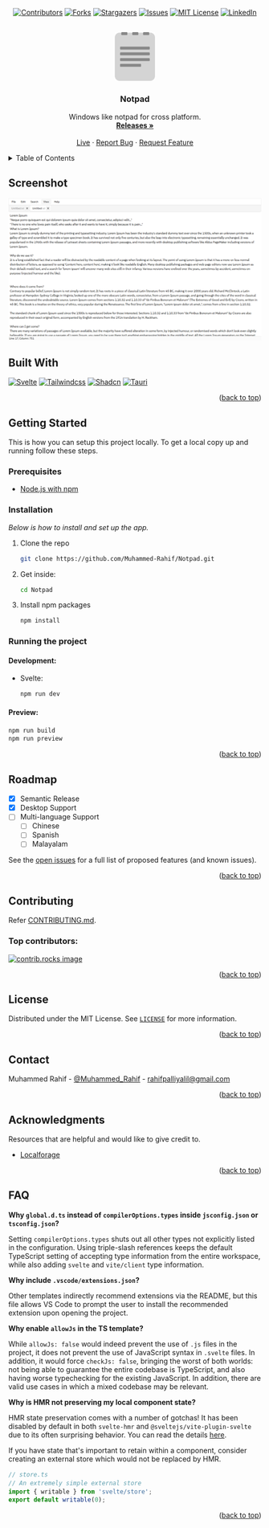 <!-- Improved compatibility of back to top link: See: https://github.com/Muhammed-Rahif/Notpad/pull/73 -->

<a id="readme-top"></a>

<!--
*** Thanks for checking out the Best-README-Template. If you have a suggestion
*** that would make this better, please fork the repo and create a pull request
*** or simply open an issue with the tag "enhancement".
*** Don't forget to give the project a star!
*** Thanks again! Now go create something AMAZING! :D
-->

<!-- PROJECT SHIELDS -->
<!--
*** I'm using markdown "reference style" links for readability.
*** Reference links are enclosed in brackets [ ] instead of parentheses ( ).
*** See the bottom of this document for the declaration of the reference variables
*** for contributors-url, forks-url, etc. This is an optional, concise syntax you may use.
*** https://www.markdownguide.org/basic-syntax/#reference-style-links
-->
<div align="center">

[![Contributors][contributors-shield]][contributors-url]
[![Forks][forks-shield]][forks-url]
[![Stargazers][stars-shield]][stars-url]
[![Issues][issues-shield]][issues-url]
[![MIT License][license-shield]][license-url]
[![LinkedIn][linkedin-shield]][linkedin-url]

</div>

<!-- PROJECT LOGO -->
<br />
<div align="center">
  <a href="https://muhammed-rahif.github.io/Notpad/">
    <img src="public/logo.png" alt="Logo" width="80" >
  </a>
  <h3 align="center">Notpad</h3>

  <p align="center">
    Windows like notpad for cross platform.
    <br />
    <a href="https://github.com/Muhammed-Rahif/Notpad/releases"><strong>Releases »</strong></a>
    <br />
    <br />
    <a href="https://muhammed-rahif.github.io/Notpad/">Live</a>
    ·
    <a href="https://github.com/Muhammed-Rahif/Notpad/issues/new?labels=bug">Report Bug</a>
    ·
    <a href="https://github.com/Muhammed-Rahif/Notpad/issues/new?labels=enhancement">Request Feature</a>
  </p>
</div>

<!-- TABLE OF CONTENTS -->
<details>
  <summary>Table of Contents</summary>
  <ol>
    <li>
      <a href="#screenshot">Screenshot</a>
    </li>
    <li>
      <a href="#built-with">Built With</a>
    </li>
    <li>
      <a href="#getting-started">Getting Started</a>
      <ul>
        <li><a href="#prerequisites">Prerequisites</a></li>
        <li><a href="#installation">Installation</a></li>
        <li><a href="#running">Running</a></li>
      </ul>
    </li>
    <li><a href="#roadmap">Roadmap</a></li>
    <li><a href="#contributing">Contributing</a></li>
    <li><a href="#license">License</a></li>
    <li><a href="#contact">Contact</a></li>
    <li><a href="#acknowledgments">Acknowledgments</a></li>
  </ol>
</details>

<!-- ABOUT THE PROJECT -->
<!-- ## About The Project -->
<!-- <p align="right">(<a href="#readme-top">back to top</a>)</p> -->

## Screenshot

[![Product Name Screen Shot][product-screenshot]](https://muhammed-rahif.github.io/Notpad/)

## Built With

[![Svelte][svelte-logo]][svelte-url]
[![Tailwindcss][tailwind-logo]][tailwind-url]
[![Shadcn][shadcnui-logo]][shadcnui-url]
[![Tauri][tauri-logo]][tauri-url]

[svelte-logo]: https://img.shields.io/badge/svelte-000000?style=for-the-badge&logo=svelte
[svelte-url]: https://svelte.dev/
[tailwind-logo]: https://img.shields.io/badge/tailwind-000000?style=for-the-badge&logo=tailwindcss
[tailwind-url]: https://tailwindcss.com/
[shadcnui-logo]: https://img.shields.io/badge/shadcn/svelte-000000?style=for-the-badge&logo=shadcnui&logoColor=orange
[shadcnui-url]: https://shadcn-svelte.com/
[tauri-logo]: https://img.shields.io/badge/Tauri-000000?style=for-the-badge&logo=tauri
[tauri-url]: https://tauri.app/

<p align="right">(<a href="#readme-top">back to top</a>)</p>

<!-- GETTING STARTED -->

## Getting Started

This is how you can setup this project locally.
To get a local copy up and running follow these steps.

### Prerequisites

- [Node.js with npm](https://nodejs.org/en/download/)

### Installation

_Below is how to install and set up the app._

1. Clone the repo
   ```sh
   git clone https://github.com/Muhammed-Rahif/Notpad.git
   ```
1. Get inside:
   ```sh
   cd Notpad
   ```
1. Install npm packages
   ```sh
   npm install
   ```

### Running the project

#### Development:

- Svelte:
  ```sh
  npm run dev
  ```

#### Preview:

```sh
npm run build
npm run preview
```

<p align="right">(<a href="#readme-top">back to top</a>)</p>

<!-- ROADMAP -->

## Roadmap

- [x] Semantic Release
- [x] Desktop Support
- [ ] Multi-language Support
  - [ ] Chinese
  - [ ] Spanish
  - [ ] Malayalam

See the [open issues](https://github.com/Muhammed-Rahif/Notpad/issues) for a full list of proposed features (and known issues).

<p align="right">(<a href="#readme-top">back to top</a>)</p>

<!-- CONTRIBUTING -->

## Contributing

Refer [CONTRIBUTING.md](CONTRIBUTING.md).

### Top contributors:

<a href="https://github.com/Muhammed-Rahif/Notpad/graphs/contributors">
  <img src="https://contrib.rocks/image?repo=Muhammed-Rahif/Notpad" alt="contrib.rocks image" />
</a>

<p align="right">(<a href="#readme-top">back to top</a>)</p>

<!-- LICENSE -->

## License

Distributed under the MIT License. See [`LICENSE`](LICENSE) for more information.

<p align="right">(<a href="#readme-top">back to top</a>)</p>

<!-- CONTACT -->

## Contact

Muhammed Rahif - [@Muhammed_Rahif](https://x.com/Muhammed_Rahif) - rahifpalliyalil@gmail.com

<p align="right">(<a href="#readme-top">back to top</a>)</p>

<!-- ACKNOWLEDGMENTS -->

## Acknowledgments

Resources that are helpful and would like to give credit to.

- [Localforage](https://localforage.github.io/localForage)

<p align="right">(<a href="#readme-top">back to top</a>)</p>

## FAQ

**Why `global.d.ts` instead of `compilerOptions.types` inside `jsconfig.json` or `tsconfig.json`?**

Setting `compilerOptions.types` shuts out all other types not explicitly listed in the configuration. Using triple-slash references keeps the default TypeScript setting of accepting type information from the entire workspace, while also adding `svelte` and `vite/client` type information.

**Why include `.vscode/extensions.json`?**

Other templates indirectly recommend extensions via the README, but this file allows VS Code to prompt the user to install the recommended extension upon opening the project.

**Why enable `allowJs` in the TS template?**

While `allowJs: false` would indeed prevent the use of `.js` files in the project, it does not prevent the use of JavaScript syntax in `.svelte` files. In addition, it would force `checkJs: false`, bringing the worst of both worlds: not being able to guarantee the entire codebase is TypeScript, and also having worse typechecking for the existing JavaScript. In addition, there are valid use cases in which a mixed codebase may be relevant.

**Why is HMR not preserving my local component state?**

HMR state preservation comes with a number of gotchas! It has been disabled by default in both `svelte-hmr` and `@sveltejs/vite-plugin-svelte` due to its often surprising behavior. You can read the details [here](https://github.com/rixo/svelte-hmr#svelte-hmr).

If you have state that's important to retain within a component, consider creating an external store which would not be replaced by HMR.

```ts
// store.ts
// An extremely simple external store
import { writable } from 'svelte/store';
export default writable(0);
```

<p align="right">(<a href="#readme-top">back to top</a>)</p>

<!-- MARKDOWN LINKS & IMAGES -->
<!-- https://www.markdownguide.org/basic-syntax/#reference-style-links -->

[contributors-shield]: https://img.shields.io/github/contributors/Muhammed-Rahif/Notpad.svg?style=for-the-badge
[contributors-url]: https://github.com/Muhammed-Rahif/Notpad/graphs/contributors
[forks-shield]: https://img.shields.io/github/forks/Muhammed-Rahif/Notpad.svg?style=for-the-badge
[forks-url]: https://github.com/Muhammed-Rahif/Notpad/network/members
[stars-shield]: https://img.shields.io/github/stars/Muhammed-Rahif/Notpad.svg?style=for-the-badge
[stars-url]: https://github.com/Muhammed-Rahif/Notpad/stargazers
[issues-shield]: https://img.shields.io/github/issues/Muhammed-Rahif/Notpad.svg?style=for-the-badge
[issues-url]: https://github.com/Muhammed-Rahif/Notpad/issues
[license-shield]: https://img.shields.io/github/license/Muhammed-Rahif/Notpad.svg?style=for-the-badge
[license-url]: https://github.com/Muhammed-Rahif/Notpad/blob/main/LICENSE
[linkedin-shield]: https://img.shields.io/badge/-LinkedIn-black.svg?style=for-the-badge&logo=linkedin&colorB=555
[linkedin-url]: https://linkedin.com/in/Muhammed-Rahif
[product-screenshot]: public/screenshot.png
